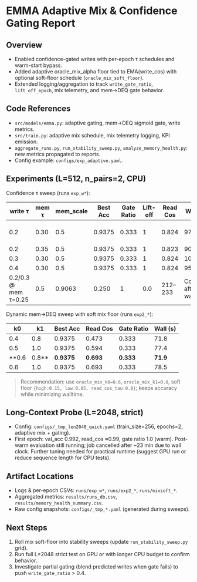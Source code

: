 # EMMA Adaptive Mix & Confidence Gating Report

## Overview
- Enabled confidence-gated writes with per-epoch τ schedules and warm-start bypass.
- Added adaptive oracle_mix_alpha floor tied to EMA(write_cos) with optional soft-floor schedule (`oracle_mix_soft_floor`).
- Extended logging/aggregation to track `write_gate_ratio`, `lift_off_epoch`, mix telemetry, and mem→DEQ gate behavior.

## Code References
- `src/models/emma.py`: adaptive gating, mem→DEQ sigmoid gate, write metrics.
- `src/train.py`: adaptive mix schedule, mix telemetry logging, KPI emission.
- `aggregate_runs.py`, `run_stability_sweep.py`, `analyze_memory_health.py`: new metrics propagated to reports.
- Config example: `configs/exp_adaptive.yaml`.

## Experiments (L=512, n_pairs=2, CPU)
Confidence τ sweep (runs `exp_w*`):

| write τ | mem τ | mem_scale | Best Acc | Gate Ratio | Lift-off | Read Cos | Wall (s) | Notes |
|---------|-------|-----------|----------|------------|-----------|----------|----------|-------|
| 0.2 | 0.30 | 0.5 | 0.9375 | 0.333 | 1 | 0.824 | 97 | Stable post-warm |
| 0.2 | 0.35 | 0.5 | 0.9375 | 0.333 | 1 | 0.823 | 90 | " |
| 0.3 | 0.30 | 0.5 | 0.9375 | 0.333 | 1 | 0.824 | 103 | " |
| 0.4 | 0.30 | 0.5 | 0.9375 | 0.333 | 1 | 0.824 | 95 | " |
| 0.2/0.3 @ mem τ=0.25 | 0.5 | 0.9063 | 0.250 | 1 | 0.0 | 212–233 | Collapse after warm |

Dynamic mem→DEQ sweep with soft mix floor (runs `exp2_*`):

| k0 | k1 | Best Acc | Read Cos | Gate Ratio | Wall (s) |
|----|----|----------|----------|------------|----------|
| 0.4 | 0.8 | 0.9375 | 0.473 | 0.333 | 71.8 |
| 0.5 | 1.0 | 0.9375 | 0.594 | 0.333 | 77.4 |
| **0.6 | 0.8** | **0.9375** | **0.693** | **0.333** | **71.9** |
| 0.6 | 1.0 | 0.9375 | 0.693 | 0.333 | 78.5 |

> Recommendation: use `oracle_mix_k0=0.6`, `oracle_mix_k1=0.8`, soft floor `{high:0.15, low:0.05, read_cos_tau:0.8}`; keeps accuracy while minimizing walltime.

## Long-Context Probe (L=2048, strict)
- Config: `configs/_tmp_len2048_quick.yaml` (train_size=256, epochs=2, adaptive mix + gating).
- First epoch: val_acc 0.992, read_cos ≈0.99, gate ratio 1.0 (warm). Post-warm evaluation still running; job cancelled after ~23 min due to wall clock. Further tuning needed for practical runtime (suggest GPU run or reduce sequence length for CPU tests).

## Artifact Locations
- Logs & per-epoch CSVs: `runs/exp_w*`, `runs/exp2_*`, `runs/mixsoft_*`.
- Aggregated metrics: `results/runs_db.csv`, `results/memory_health_summary.csv`.
- Raw config snapshots: `configs/_tmp_*.yaml` (generated during sweeps).

## Next Steps
1. Roll mix soft-floor into stability sweeps (update `run_stability_sweep.py` grid).
2. Run full L=2048 strict test on GPU or with longer CPU budget to confirm behavior.
3. Investigate partial gating (blend predicted writes when gate fails) to push `write_gate_ratio` > 0.4.


